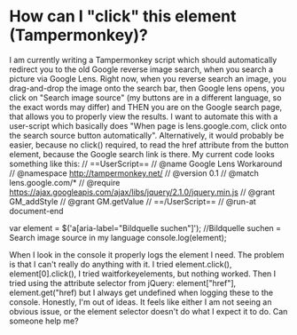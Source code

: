 
# How can I "click" this element (Tampermonkey)?

I am currently writing a Tampermonkey script which should automatically redirect you to the old Google reverse image search, when you search a picture via Google Lens.
Right now, when you reverse search an image, you drag-and-drop the image onto the search bar, then Google lens opens, you click on "Search image source" (my buttons are in a different language, so the exact words may differ) and THEN you are on the Google search page, that allows you to properly view the results.
I want to automate this with a user-script which basically does "When page is lens.google.com, click onto the search source button automatically".
Alternatively, it would probably be easier, because no click() required, to read the href attribute from the button element, because the Google search link is there.
My current code looks something like this:
// ==UserScript==
// @name         Google Lens Workaround
// @namespace    http://tampermonkey.net/
// @version      0.1
// @match        lens.google.com/*
// @require  https://ajax.googleapis.com/ajax/libs/jquery/2.1.0/jquery.min.js
// @grant    GM_addStyle
// @grant    GM.getValue
// ==/UserScript==
// @run-at  document-end

var element = $('a[aria-label="Bildquelle suchen"]'); //Bildquelle suchen = Search image source in my language
console.log(element);

When I look in the console it properly logs the element I need. The problem is that I can't really do anything with it. I tried element.click(), element[0].click(), I tried waitforkeyelements, but nothing worked.
Then I tried using the attribute selector from jQuery: element["href"], element.get("href) but I always get undefined when logging these to the console.
Honestly, I'm out of ideas. It feels like either I am not seeing an obvious issue, or the element selector doesn't do what I expect it to do.
Can someone help me?

        